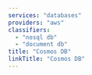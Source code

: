 ```yaml
---
services: "databases"
providers: "aws"
classifiers:
  - "nosql db"
  - "document db"
title: "Cosmos DB"
linkTitle: "Cosmos DB"
---
```

